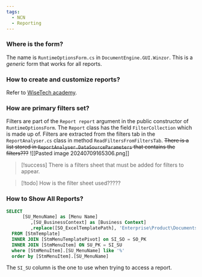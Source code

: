 ```yaml
---
tags:
  - NCN
  - Reporting
---
```

### Where is the form?
The name is `RuntimeOptionsForm.cs` in `DocumentEngine.GUI.Winzor`. This is a *generic* form that works for all reports.

### How to create and customize reports?
Refer to [WiseTech academy](https://wisetechacademy.com/search?quickstart=90c05a6b-dfbb-4cbf-b48a-2b769f760bb5).

### How are primary filters set?
Filters are part of the `Report report` argument in the public constructor of `RuntimeOptionsForm`. The `Report` class has the field `FilterCollection` which is made up of. Filters are extracted from the filters tab in the `ReportAnalyser.cs` class in method `ReadFiltersFromFiltersTab`. ~~There is a list stored in `ReportAnalyser.DataSourceParameters` that contains the filters???~~
![[Pasted image 20240709165306.png]]

> [!success] There is a filters sheet that must be added for filters to appear.

> [!todo] How is the filter sheet used?????

### How to Show All Reports?
```sql
SELECT
      [SU_MenuName] as [Menu Name]
         ,[SU_BusinessContext] as [Business Context]
         ,replace([SO_ExcelTemplatePath], 'Enterprise\Product\Documents\ExcelTemplates\' , '') as [Excel File]
  FROM [StmTemplate]
  INNER JOIN [StmMenuTemplatePivot] on SI_SO = SO_PK
  INNER JOIN [StmMenuItem] ON SU_PK = SI_SU
  where [StmMenuItem].[SU_MenuName] like '%'
  order by [StmMenuItem].[SU_MenuName]
```

The `SI_SU` column is the one to use when trying to access a report.
